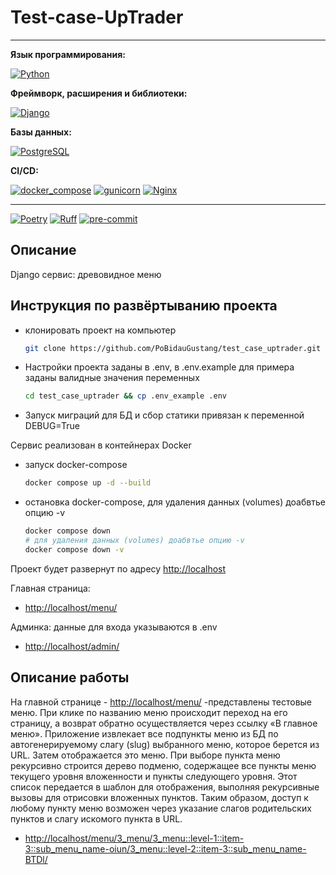# Test-case-UpTrader

---
**Язык программирования:**

[![Python](https://img.shields.io/badge/Python-3.12-blue?logo=python)](https://www.python.org/)

**Фреймворк, расширения и библиотеки:**

[![Django](https://img.shields.io/badge/Django-v5.1-blue?logo=Django)](https://www.djangoproject.com/)

**Базы данных:**

[![PostgreSQL](https://img.shields.io/badge/-PostgreSQL-464646?logo=PostgreSQL)](https://www.postgresql.org/)

**CI/CD:**

[![docker_compose](https://img.shields.io/badge/-Docker%20Compose-464646?logo=docker)](https://docs.docker.com/compose/)
[![gunicorn](https://img.shields.io/badge/-gunicorn-464646?logo=gunicorn)](https://gunicorn.org/)
[![Nginx](https://img.shields.io/badge/-NGINX-464646?logo=NGINX)](https://nginx.org/ru/)

---
[![Poetry](https://img.shields.io/badge/Poetry-used-green?style=flat&logo=python&logoColor=white)](https://pypi.org/project/poetry/)
[![Ruff](https://img.shields.io/badge/Ruff-used-green?style=flat&logo=python&logoColor=white)](https://pypi.org/project/ruff/)
[![pre-commit](https://img.shields.io/badge/pre_commit-used-green?style=flat&logo=python&logoColor=white)](https://pypi.org/project/pre_commit/)

## Описание

Django сервис: древовидное меню

## Инструкция по развёртыванию проекта

* клонировать проект на компьютер

    ```bash
    git clone https://github.com/PoBidauGustang/test_case_uptrader.git
    ```

* Настройки проекта заданы в .env, в .env.example для примера заданы валидные значения переменных

    ```bash
    cd test_case_uptrader && cp .env_example .env
    ```

* Запуск миграций для БД и сбор статики привязан к переменной DEBUG=True

Сервис реализован в контейнерах Docker

* запуск docker-compose

    ```bash
    docker compose up -d --build
    ```

* остановка docker-compose, для удаления данных (volumes) доабвтье опцию -v

    ```bash
    docker compose down
    # для удаления данных (volumes) доабвтье опцию -v
    docker compose down -v
    ```

Проект будет развернут по адресу <http://localhost>

Главная страница:

* <http://localhost/menu/>

Админка: данные для входа указываются в .env

* <http://localhost/admin/>

## Описание работы

На главной странице - <http://localhost/menu/> -представлены тестовые меню. При клике по названию меню происходит переход на его страницу, а возврат обратно осуществляется через ссылку «В главное меню».
Приложение извлекает все подпункты меню из БД по автогенерируемому слагу (slug) выбранного меню, которое берется из URL. Затем отображается это меню. При выборе пункта меню рекурсивно строится дерево подменю, содержащее все пункты меню текущего уровня вложенности и пункты следующего уровня. Этот список передается в шаблон для отображения, выполняя рекурсивные вызовы для отрисовки вложенных пунктов.
Таким образом, доступ к любому пункту меню возможен через указание слагов родительских пунктов и слагу искомого пункта в URL.

* <http://localhost/menu/3_menu/3_menu::level-1::item-3::sub_menu_name-oiun/3_menu::level-2::item-3::sub_menu_name-BTDl/>
